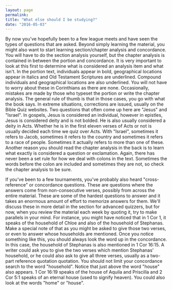 ```yaml
---
layout: page
permalink: 
title: "What else should I be studying?"
date: "2016-05-03"
---
```


By now you've hopefully been to a few league meets and have seen the types of questions that are asked. Beyond simply learning the material, you might also want to start learning section/chapter analysis and concordance. You will have to do the section analysis yourself, but the chapter analysis is contained in between the portion and concordance. It is very important to look at this first to determine what is considered an analysis item and what isn't. In the portion text, individuals appear in bold, geographical locations appear in italics and Old Testament Scriptures are underlined. Compound individuals and geographical locations are also underlined. You will not have to worry about these in Corinthians as there are none. Occasionally, mistakes are made by those who typeset the portion or write the chapter analysis. The general rule of thumb is that in those cases, you go with what the book says. In extreme situations, corrections are issued, usually on the Bible Quiz websites. Two questions that often come up here are "Jesus" and "Israel". In gospels, Jesus is considered an individual, however in epistles, Jesus is considered deity and is not bolded. He is also usually considered a deity in Acts. Whether he is in the first eleven verses of Acts or not is usually decided each time we quiz over Acts. With "Israel", sometimes it refers to Jacob, sometimes it refers to the country and sometimes it refers to a race of people. Sometimes it actually refers to more than one of these. Another reason you should read the chapter analysis in the back is to learn what exactly is considered a question or exclamation. Again, there has never been a set rule for how we deal with colons in the text. Sometimes the words before the colon are included and sometimes they are not, so check the chapter analysis to be sure.

If you've been to a few tournaments, you've probably also heard "cross-reference" or concordance questions. These are questions where the answers come from non-consecutive verses, possibly from across the entire material. These are some of the hardest questions to answer and it takes an enormous amount of effort to memorize answers for them. We'll discuss these in more detail in the section for advanced quizzers, but for now, when you review the material each week by quoting it, try to make parallels in your mind. For instance, you might have noticed that in 1 Cor 1, it speaks of the household of Chloe and also of the household of Stephanas. Make a special note of that as you might be asked to give those two verses, or even to answer whose households are mentioned. Once you notice something like this, you should always look the word up in the concordance. In this case, the household of Stephanas is also mentioned in 1 Cor 16:15. A writer could ask you to give the two verses which mention Stephanas' household, or he could also ask to give all three verses, usually as a two-part reference quotation quotation. You should not limit your concordance search to the word "household". Notice that just above the word "house" also appears. 1 Cor 16:19 speaks of the house of Aquila and Priscilla and 2 Cor 5:1 speaks of an eternal house (used to signify heaven). You could also look at the words "home" or "house".
